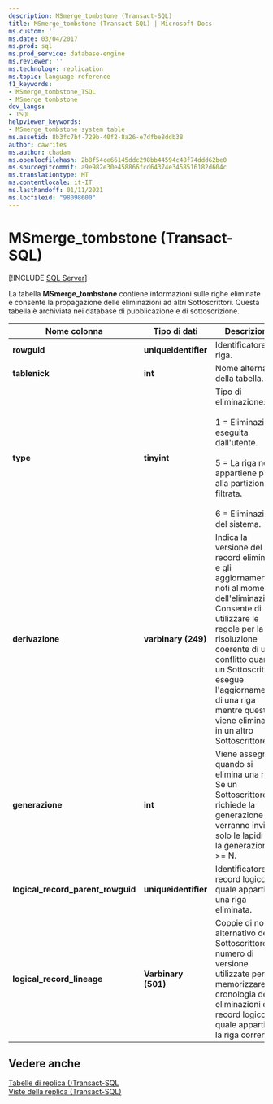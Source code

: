 ```yaml
---
description: MSmerge_tombstone (Transact-SQL)
title: MSmerge_tombstone (Transact-SQL) | Microsoft Docs
ms.custom: ''
ms.date: 03/04/2017
ms.prod: sql
ms.prod_service: database-engine
ms.reviewer: ''
ms.technology: replication
ms.topic: language-reference
f1_keywords:
- MSmerge_tombstone_TSQL
- MSmerge_tombstone
dev_langs:
- TSQL
helpviewer_keywords:
- MSmerge_tombstone system table
ms.assetid: 8b3fc7bf-729b-40f2-8a26-e7dfbe8ddb38
author: cawrites
ms.author: chadam
ms.openlocfilehash: 2b8f54ce66145ddc298bb44594c48f74ddd62be0
ms.sourcegitcommit: a9e982e30e458866fcd64374e3458516182d604c
ms.translationtype: MT
ms.contentlocale: it-IT
ms.lasthandoff: 01/11/2021
ms.locfileid: "98098600"
---
```

# <a name="msmerge_tombstone-transact-sql"></a>MSmerge_tombstone (Transact-SQL)
[!INCLUDE [SQL Server](../../includes/applies-to-version/sqlserver.md)]

  La tabella **MSmerge_tombstone** contiene informazioni sulle righe eliminate e consente la propagazione delle eliminazioni ad altri Sottoscrittori. Questa tabella è archiviata nei database di pubblicazione e di sottoscrizione.  
  
|Nome colonna|Tipo di dati|Descrizione|  
|-----------------|---------------|-----------------|  
|**rowguid**|**uniqueidentifier**|Identificatore di riga.|  
|**tablenick**|**int**|Nome alternativo della tabella.|  
|**type**|**tinyint**|Tipo di eliminazione:<br /><br /> 1 = Eliminazione eseguita dall'utente.<br /><br /> 5 = La riga non appartiene più alla partizione filtrata.<br /><br /> 6 = Eliminazione del sistema.|  
|**derivazione**|**varbinary (249)**|Indica la versione del record eliminato e gli aggiornamenti noti al momento dell'eliminazione. Consente di utilizzare le regole per la risoluzione coerente di un conflitto quando un Sottoscrittore esegue l'aggiornamento di una riga mentre questa viene eliminata in un altro Sottoscrittore.|  
|**generazione**|**int**|Viene assegnato quando si elimina una riga. Se un Sottoscrittore richiede la generazione N, verranno inviate solo le lapidi con la generazione >= N.|  
|**logical_record_parent_rowguid**|**uniqueidentifier**|Identificatore del record logico al quale appartiene una riga eliminata.|  
|**logical_record_lineage**|**Varbinary (501)**|Coppie di nome alternativo del Sottoscrittore e numero di versione utilizzate per memorizzare la cronologia delle eliminazioni del record logico al quale appartiene la riga corrente.|  
  
## <a name="see-also"></a>Vedere anche  
 [Tabelle di replica &#40;&#41;Transact-SQL ](../../relational-databases/system-tables/replication-tables-transact-sql.md)   
 [Viste della replica &#40;Transact-SQL&#41;](../../relational-databases/system-views/replication-views-transact-sql.md)  
  
  
